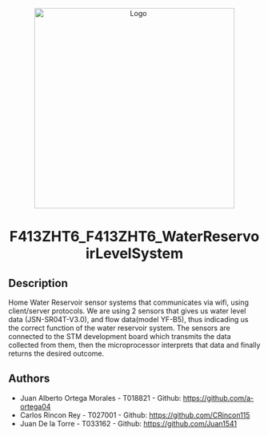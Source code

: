 <p align="center">
  <img src="logo.png" title="Logo" width="400" height="400" />
  <h1 align="center">F413ZHT6_F413ZHT6_WaterReservoirLevelSystem
</p>

## Description
Home Water Reservoir sensor systems that communicates via wifi, using client/server protocols. We are using 2 sensors that gives us water level data (JSN-SR04T-V3.0), and flow data(model YF-B5), thus indicading us the correct function of the water reservoir system. 
The sensors are connected to the STM development board which transmits the data collected from them, then the microprocessor interprets that data and finally returns the desired outcome. 

## Authors
- Juan Alberto Ortega Morales - T018821 - Github: https://github.com/a-ortega04
- Carlos Rincon Rey - T027001 - Github: https://github.com/CRincon115
- Juan De la Torre - T033162 - Github: https://github.com/Juan1541
